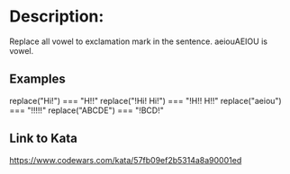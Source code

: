 # Description:
Replace all vowel to exclamation mark in the sentence. aeiouAEIOU is vowel.

## Examples
replace("Hi!") === "H!!"
replace("!Hi! Hi!") === "!H!! H!!"
replace("aeiou") === "!!!!!"
replace("ABCDE") === "!BCD!"

## Link to Kata
https://www.codewars.com/kata/57fb09ef2b5314a8a90001ed